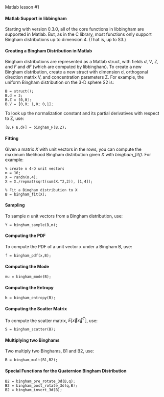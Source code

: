 Matlab lesson #1

#### Matlab Support in libbingham

Starting with version 0.3.0, all of the core functions in libbingham are supported in Matlab. But, as in the C library, most functions only support Bingham distributions up to dimension 4. (That is, up to S3.)

#### Creating a Bingham Distribution in Matlab

Bingham distributions are represented as a Matlab struct, with fields *d*, *V*, *Z*, and *F* and *dF* (which are computed by libbingham). To create a new Bingham distribution, create a new struct with dimension d, orthogonal direction matrix V, and concentration parameters Z. For example, the uniform Bingham distribution on the 3-D sphere S2 is:
```
B = struct();
B.d = 3;
B.Z = [0,0];
B.V = [0,0; 1,0; 0,1];
```

To look up the normalization constant and its partial derivatives with respect to Z, use:
```
[B.F B.dF] = bingham_F(B.Z);
```

#### Fitting

Given a matrix *X* with unit vectors in the rows, you can compute the maximum likelihood Bingham distribution given *X* with *bingham_fit()*. For example:
```
% create n 4-D unit vectors
n = 10;
X = randn(n,4);
X = X./repmat(sqrt(sum(X.^2,2)), [1,4]);

% Fit a Bingham distribution to X
B = bingham_fit(X);
```

#### Sampling

To sample *n* unit vectors from a Bingham distribution, use:
```
Y = bingham_sample(B,n);
```

#### Computing the PDF

To compute the PDF of a unit vector x under a Bingham B, use:
```
f = bingham_pdf(x,B);
```

#### Computing the Mode
```
mu = bingham_mode(B);
```

#### Computing the Entropy
```
h = bingham_entropy(B);
```

#### Computing the Scatter Matrix

To compute the scatter matrix, $E[\vec{x} \vec{x}^T]$, use:
```
S = bingham_scatter(B);
```

#### Multiplying two Binghams

Two multiply two Binghams, B1 and B2, use:
```
B = bingham_mult(B1,B2);
```

#### Special Functions for the Quaternion Bingham Distribution
```
B2 = bingham_pre_rotate_3d(B,q);
B2 = bingham_post_rotate_3d(q,B);
B2 = bingham_invert_3d(B);
```